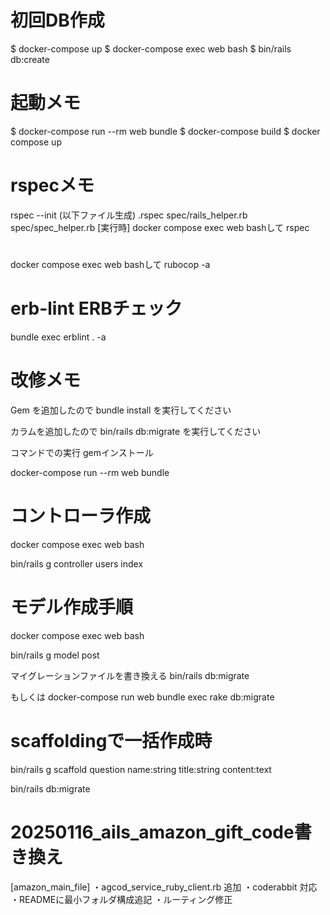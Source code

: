 
# 初回DB作成
$ docker-compose up
$ docker-compose exec web bash
$ bin/rails db:create

# 起動メモ
$ docker-compose run --rm web bundle
$ docker-compose build
$ docker compose up

# rspecメモ
rspec --init (以下ファイル生成)
  .rspec
  spec/rails_helper.rb
  spec/spec_helper.rb
[実行時]
docker compose exec web bashして rspec

# 
docker compose exec web bashして
rubocop -a

# erb-lint ERBチェック
bundle exec erblint . -a

# 改修メモ
Gem を追加したので bundle install を実行してください

カラムを追加したので bin/rails db:migrate を実行してください

コマンドでの実行
gemインストール

docker-compose  run --rm web bundle

# コントローラ作成
docker compose exec web bash

bin/rails g controller users index

# モデル作成手順
docker compose exec web bash

bin/rails g model post

マイグレーションファイルを書き換える
bin/rails db:migrate

もしくは
docker-compose run web bundle exec rake db:migrate

# scaffoldingで一括作成時
bin/rails g scaffold question name:string title:string content:text 

bin/rails db:migrate

# 20250116_ails_amazon_gift_code書き換え
 [amazon_main_file]
   ・agcod_service_ruby_client.rb 追加
   ・coderabbit 対応
   ・READMEに最小フォルダ構成追記
   ・ルーティング修正
